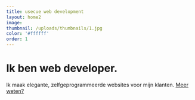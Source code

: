 ```yaml
---
title: usecue web development
layout: home2
image:
thumbnail: /uploads/thumbnails/1.jpg
color: '#ffffff'
order: 1
---
```



<h1><span class="element">Ik ben web developer.</span></h1>

Ik maak elegante, zelfgeprogrammeerde websites voor mijn klanten. [Meer weten?](/over-mij/)